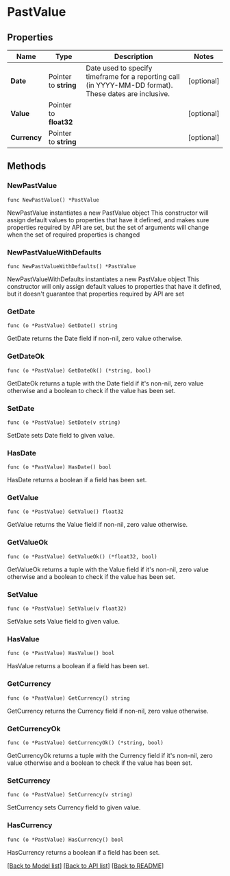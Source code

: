 # PastValue

## Properties

Name | Type | Description | Notes
------------ | ------------- | ------------- | -------------
**Date** | Pointer to **string** | Date used to specify timeframe for a reporting call (in YYYY-MM-DD format). These dates are inclusive. | [optional] 
**Value** | Pointer to **float32** |  | [optional] 
**Currency** | Pointer to **string** |  | [optional] 

## Methods

### NewPastValue

`func NewPastValue() *PastValue`

NewPastValue instantiates a new PastValue object
This constructor will assign default values to properties that have it defined,
and makes sure properties required by API are set, but the set of arguments
will change when the set of required properties is changed

### NewPastValueWithDefaults

`func NewPastValueWithDefaults() *PastValue`

NewPastValueWithDefaults instantiates a new PastValue object
This constructor will only assign default values to properties that have it defined,
but it doesn't guarantee that properties required by API are set

### GetDate

`func (o *PastValue) GetDate() string`

GetDate returns the Date field if non-nil, zero value otherwise.

### GetDateOk

`func (o *PastValue) GetDateOk() (*string, bool)`

GetDateOk returns a tuple with the Date field if it's non-nil, zero value otherwise
and a boolean to check if the value has been set.

### SetDate

`func (o *PastValue) SetDate(v string)`

SetDate sets Date field to given value.

### HasDate

`func (o *PastValue) HasDate() bool`

HasDate returns a boolean if a field has been set.

### GetValue

`func (o *PastValue) GetValue() float32`

GetValue returns the Value field if non-nil, zero value otherwise.

### GetValueOk

`func (o *PastValue) GetValueOk() (*float32, bool)`

GetValueOk returns a tuple with the Value field if it's non-nil, zero value otherwise
and a boolean to check if the value has been set.

### SetValue

`func (o *PastValue) SetValue(v float32)`

SetValue sets Value field to given value.

### HasValue

`func (o *PastValue) HasValue() bool`

HasValue returns a boolean if a field has been set.

### GetCurrency

`func (o *PastValue) GetCurrency() string`

GetCurrency returns the Currency field if non-nil, zero value otherwise.

### GetCurrencyOk

`func (o *PastValue) GetCurrencyOk() (*string, bool)`

GetCurrencyOk returns a tuple with the Currency field if it's non-nil, zero value otherwise
and a boolean to check if the value has been set.

### SetCurrency

`func (o *PastValue) SetCurrency(v string)`

SetCurrency sets Currency field to given value.

### HasCurrency

`func (o *PastValue) HasCurrency() bool`

HasCurrency returns a boolean if a field has been set.


[[Back to Model list]](../README.md#documentation-for-models) [[Back to API list]](../README.md#documentation-for-api-endpoints) [[Back to README]](../README.md)


